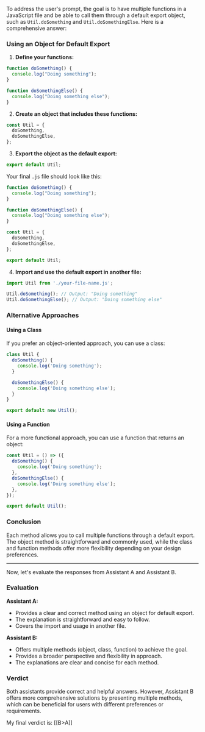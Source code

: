 
To address the user's prompt, the goal is to have multiple functions in a JavaScript file and be able to call them through a default export object, such as `Util.doSomething` and `Util.doSomethingElse`. Here is a comprehensive answer:

### Using an Object for Default Export

1. **Define your functions:**

```javascript
function doSomething() {
  console.log("Doing something");
}

function doSomethingElse() {
  console.log("Doing something else");
}
```

2. **Create an object that includes these functions:**

```javascript
const Util = {
  doSomething,
  doSomethingElse,
};
```

3. **Export the object as the default export:**

```javascript
export default Util;
```

Your final `.js` file should look like this:

```javascript
function doSomething() {
  console.log("Doing something");
}

function doSomethingElse() {
  console.log("Doing something else");
}

const Util = {
  doSomething,
  doSomethingElse,
};

export default Util;
```

4. **Import and use the default export in another file:**

```javascript
import Util from './your-file-name.js';

Util.doSomething(); // Output: "Doing something"
Util.doSomethingElse(); // Output: "Doing something else"
```

### Alternative Approaches

#### Using a Class

If you prefer an object-oriented approach, you can use a class:

```javascript
class Util {
  doSomething() {
    console.log('Doing something');
  }

  doSomethingElse() {
    console.log('Doing something else');
  }
}

export default new Util();
```

#### Using a Function

For a more functional approach, you can use a function that returns an object:

```javascript
const Util = () => ({
  doSomething() {
    console.log('Doing something');
  },
  doSomethingElse() {
    console.log('Doing something else');
  },
});

export default Util();
```

### Conclusion

Each method allows you to call multiple functions through a default export. The object method is straightforward and commonly used, while the class and function methods offer more flexibility depending on your design preferences.

---

Now, let's evaluate the responses from Assistant A and Assistant B.

### Evaluation

**Assistant A:**
- Provides a clear and correct method using an object for default export.
- The explanation is straightforward and easy to follow.
- Covers the import and usage in another file.

**Assistant B:**
- Offers multiple methods (object, class, function) to achieve the goal.
- Provides a broader perspective and flexibility in approach.
- The explanations are clear and concise for each method.

### Verdict

Both assistants provide correct and helpful answers. However, Assistant B offers more comprehensive solutions by presenting multiple methods, which can be beneficial for users with different preferences or requirements.

My final verdict is: [[B>A]]
